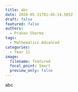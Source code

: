 ```yaml
---
title: abc
date: 2020-05-31T01:45:14.505Z
draft: false
featured: false
authors:
  - Pranav Sharma
tags:
  - Mathematics Advanced
categories:
  - Year 11
image:
  filename: featured
  focal_point: Smart
  preview_only: false
---
```

abc